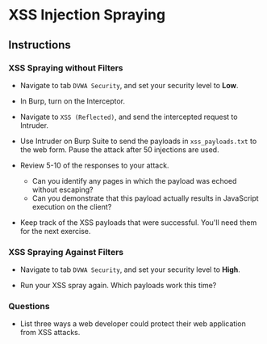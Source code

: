 # XSS Injection Spraying

## Instructions

### XSS Spraying without Filters

- Navigate to tab `DVWA Security`, and set your security level to **Low**.

- In Burp, turn on the Interceptor.

- Navigate to `XSS (Reflected)`, and send the intercepted request to Intruder.

- Use Intruder on Burp Suite to send the payloads in `xss_payloads.txt` to the web form. Pause the attack after 50 injections are used. 
  
- Review 5-10 of the responses to your attack. 
  - Can you identify any pages in which the payload was echoed without escaping? 
  - Can you demonstrate that this payload actually results in JavaScript execution on the client?

- Keep track of the XSS payloads that were successful. You'll need them for the next exercise.

### XSS Spraying Against Filters

- Navigate to tab `DVWA Security`, and set your security level to **High**.

- Run your XSS spray again. Which payloads work this time?

### Questions

- List three ways a web developer could protect their web application from XSS attacks.
